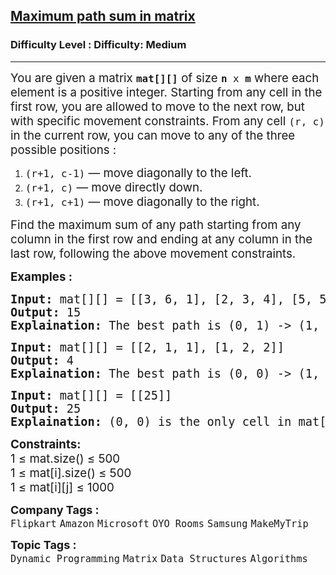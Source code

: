 <h2><a href="https://www.geeksforgeeks.org/problems/path-in-matrix3805/1?page=1&sprint=93d672753b74440c7427214c8ebf866d&sortBy=submissions">Maximum path sum in matrix</a></h2><h3>Difficulty Level : Difficulty: Medium</h3><hr><div class="problems_problem_content__Xm_eO"><p><span style="font-size: 14pt;">You are given a matrix <code><strong>mat[][]</strong></code> of size <code><strong>n </strong>x&nbsp;<strong>m</strong></code> where each element is a positive integer. Starting from any cell in the first row, you are allowed to move to the next row, but with specific movement constraints. From any cell <code>(r, c)</code> in the current row, you can move to any of the three possible positions :</span></p>
<ol>
<li><span style="font-size: 14pt;"><code>(r+1, c-1)</code> — move diagonally to the left.</span></li>
<li><span style="font-size: 14pt;"><code>(r+1, c)</code> — move directly down.</span></li>
<li><span style="font-size: 14pt;"><code>(r+1, c+1)</code> — move diagonally to the right.</span></li>
</ol>
<p><span style="font-size: 14pt;">Find the maximum sum of any path starting from any column in the first row and ending at any column in the last row, following the above movement constraints.</span></p>
<p><span style="font-size: 14pt;"><strong>Examples :</strong></span></p>
<pre><span style="font-size: 14pt;"><strong>Input:</strong> mat[][] = [[3, 6, 1], [2, 3, 4], [5, 5, 1]]
<strong>Output:</strong> 15
<strong>Explaination:</strong> The best path is (0, 1) -&gt; (1, 2) -&gt; (2, 1). It gives the maximum sum as 15.</span></pre>
<pre><span style="font-size: 14pt;"><strong>Input:</strong> mat[][] = [[2, 1, 1], [1, 2, 2]]
<strong>Output:</strong> 4
<strong>Explaination:</strong> The best path is (0, 0) -&gt; (1, 1). It gives the maximum sum as 4.</span></pre>
<pre><span style="font-size: 14pt;"><strong>Input:</strong> mat[][] = [[25]]
<strong>Output:</strong> 25
<strong>Explaination:</strong> (0, 0) is the only cell in mat[][], so maximum path sum will be 25.</span></pre>
<p><span style="font-size: 14pt;"><strong>Constraints:</strong><br>1 ≤ mat.size() ≤ 500<br>1 ≤ mat[i].size() ≤ 500<br>1 ≤ mat[i][j] ≤ 1000</span></p></div><p><span style=font-size:18px><strong>Company Tags : </strong><br><code>Flipkart</code>&nbsp;<code>Amazon</code>&nbsp;<code>Microsoft</code>&nbsp;<code>OYO Rooms</code>&nbsp;<code>Samsung</code>&nbsp;<code>MakeMyTrip</code>&nbsp;<br><p><span style=font-size:18px><strong>Topic Tags : </strong><br><code>Dynamic Programming</code>&nbsp;<code>Matrix</code>&nbsp;<code>Data Structures</code>&nbsp;<code>Algorithms</code>&nbsp;